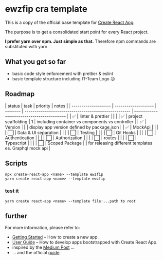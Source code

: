# ewzfip cra template

This is a copy of the official base template for [Create React App](https://github.com/facebook/create-react-app).

The purpose is to get a consolidated start point for every React project.

**I prefer yarn over npm. Just simple as that.** Therefore npm commands are substituted with yarn.

## What you get so far

- basic code style enforcement with prettier & eslint
- basic template structure including IT-Team Logo :wink:

## Roadmap

| status               | task                 | priority | notes                                                  |
| -------------------- | -------------------- | -------- | ------------------------------------------------------ | ------------------------------------------- |
| :white_check_mark:   | linter & prettier    |          |                                                        |
| :white_check_mark:   | project scaffolding  | 1        | including container vs components vs controller        |
| :white_check_mark:   | Version              |          |                                                        | display app version defined by package.json |
| :white_check_mark:   | MockApi              |          |                                                        |
| :white_large_square: | Data & UI separation |          |                                                        |
| :white_large_square: | Testing              |          |                                                        |
| :white_large_square: | Git Hooks            |          |                                                        |
| :white_large_square: | Authentication       |          |                                                        |
| :white_large_square: | Authorization        |          |                                                        |
| :white_large_square: | routes               |          |                                                        |
| :white_large_square: | Typescript           |          |                                                        |
| :white_large_square: | Scoped Package       |          | for releasing different templates es. Graphql mock api |

## Scripts

`npx create-react-app <name> --template ewzfip` <br>
`yarn create react-app <name> --template ewzfip`

### test it

`yarn create react-app <name> --template file:...path to root`

## further

For more information, please refer to:

- [Getting Started](https://create-react-app.dev/docs/getting-started) – How to create a new app.
- [User Guide](https://create-react-app.dev) – How to develop apps bootstrapped with Create React App.
- inspired by the [Medium Post](https://medium.com/react-courses/setting-up-professional-react-project-with-must-have-reactjs-libraries-2020-9358edf9acb3) ...
- ... and the official [guide](https://create-react-app.dev/docs/custom-templates/)
